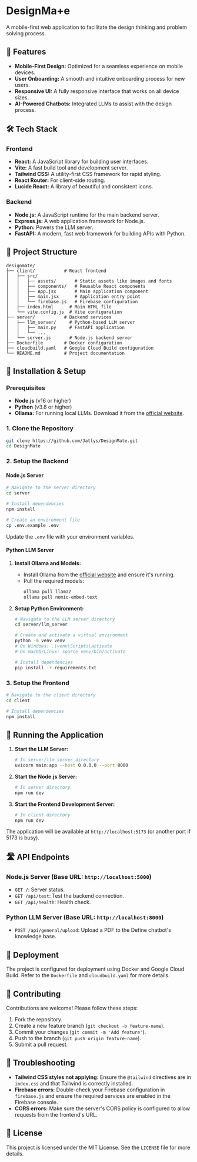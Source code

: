 # DesignMa+e

A mobile-first web application to facilitate the design thinking and problem solving process. 

## 🚀 Features

- **Mobile-First Design:** Optimized for a seamless experience on mobile devices.
- **User Onboarding:** A smooth and intuitive onboarding process for new users.
- **Responsive UI:** A fully responsive interface that works on all device sizes.
- **AI-Powered Chatbots:** Integrated LLMs to assist with the design process.

## 🛠️ Tech Stack

### Frontend

- **React:** A JavaScript library for building user interfaces.
- **Vite:** A fast build tool and development server.
- **Tailwind CSS:** A utility-first CSS framework for rapid styling.
- **React Router:** For client-side routing.
- **Lucide React:** A library of beautiful and consistent icons.

### Backend

- **Node.js:** A JavaScript runtime for the main backend server.
- **Express.js:** A web application framework for Node.js.
- **Python:** Powers the LLM server.
- **FastAPI:** A modern, fast web framework for building APIs with Python.



## 📁 Project Structure

```
designmate/
├── client/           # React frontend
│   ├── src/
│   │   ├── assets/       # Static assets like images and fonts
│   │   ├── components/   # Reusable React components
│   │   ├── App.jsx       # Main application component
│   │   ├── main.jsx      # Application entry point
│   │   └── firebase.js   # Firebase configuration
│   ├── index.html      # Main HTML file
│   └── vite.config.js  # Vite configuration
├── server/           # Backend services
│   ├── llm_server/     # Python-based LLM server
│   │   ├── main.py     # FastAPI application
│   │   └── ...
│   └── server.js       # Node.js backend server
├── Dockerfile        # Docker configuration
├── cloudbuild.yaml   # Google Cloud Build configuration
└── README.md         # Project documentation
```

## 🔧 Installation & Setup

### Prerequisites

- **Node.js** (v16 or higher)
- **Python** (v3.8 or higher)
- **Ollama:** For running local LLMs. Download it from the [official website](https://ollama.com/).

### 1. Clone the Repository

```bash
git clone https://github.com/Jatlys/DesignMate.git
cd DesignMate
```

### 2. Setup the Backend

#### Node.js Server

```bash
# Navigate to the server directory
cd server

# Install dependencies
npm install

# Create an environment file
cp .env.example .env
```

Update the `.env` file with your environment variables.

#### Python LLM Server

1.  **Install Ollama and Models:**
    -   Install Ollama from the [official website](https://ollama.com/) and ensure it's running.
    -   Pull the required models:
        ```bash
        ollama pull llama2
        ollama pull nomic-embed-text
        ```

2.  **Setup Python Environment:**

    ```bash
    # Navigate to the LLM server directory
    cd server/llm_server

    # Create and activate a virtual environment
    python -m venv venv
    # On Windows: .\venv\Scripts\activate
    # On macOS/Linux: source venv/bin/activate

    # Install dependencies
    pip install -r requirements.txt
    ```

### 3. Setup the Frontend

```bash
# Navigate to the client directory
cd client

# Install dependencies
npm install
```

## 🚦 Running the Application

1.  **Start the LLM Server:**

    ```bash
    # In server/llm_server directory
    uvicorn main:app --host 0.0.0.0 --port 8000
    ```

2.  **Start the Node.js Server:**

    ```bash
    # In server directory
    npm run dev
    ```

3.  **Start the Frontend Development Server:**

    ```bash
    # In client directory
    npm run dev
    ```

The application will be available at `http://localhost:5173` (or another port if 5173 is busy).

## 🛣️ API Endpoints

### Node.js Server (Base URL: `http://localhost:5000`)

-   `GET /`: Server status.
-   `GET /api/test`: Test the backend connection.
-   `GET /api/health`: Health check.

### Python LLM Server (Base URL: `http://localhost:8000`)

-   `POST /api/general/upload`: Upload a PDF to the Define chatbot's knowledge base.


## 🚀 Deployment

The project is configured for deployment using Docker and Google Cloud Build. Refer to the `Dockerfile` and `cloudbuild.yaml` for more details.

## 🤝 Contributing

Contributions are welcome! Please follow these steps:

1.  Fork the repository.
2.  Create a new feature branch (`git checkout -b feature-name`).
3.  Commit your changes (`git commit -m 'Add feature'`).
4.  Push to the branch (`git push origin feature-name`).
5.  Submit a pull request.

## 🐛 Troubleshooting

-   **Tailwind CSS styles not applying:** Ensure the `@tailwind` directives are in `index.css` and that Tailwind is correctly installed.
-   **Firebase errors:** Double-check your Firebase configuration in `firebase.js` and ensure the required services are enabled in the Firebase console.
-   **CORS errors:** Make sure the server's CORS policy is configured to allow requests from the frontend's URL.

## 📝 License

This project is licensed under the MIT License. See the `LICENSE` file for more details.
